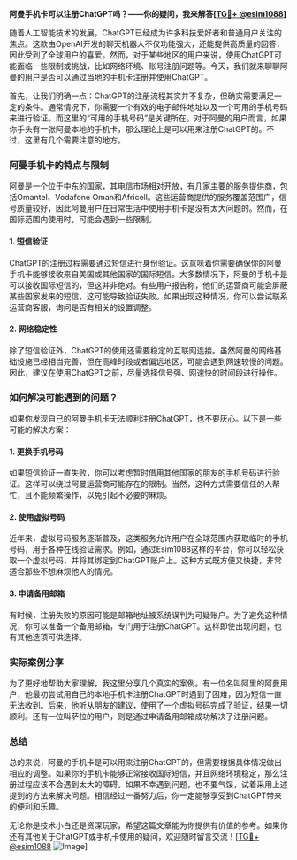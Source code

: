 **阿曼手机卡可以注册ChatGPT吗？——你的疑问，我来解答[[TG💪+ @esim1088](https://t.me/s/esim1088)]**

随着人工智能技术的发展，ChatGPT已经成为许多科技爱好者和普通用户关注的焦点。这款由OpenAI开发的聊天机器人不仅功能强大，还能提供高质量的回答，因此受到了全球用户的喜爱。然而，对于某些地区的用户来说，使用ChatGPT可能面临一些限制或挑战，比如网络环境、账号注册问题等。今天，我们就来聊聊阿曼的用户是否可以通过当地的手机卡注册并使用ChatGPT。

首先，让我们明确一点：ChatGPT的注册流程其实并不复杂，但确实需要满足一定的条件。通常情况下，你需要一个有效的电子邮件地址以及一个可用的手机号码来进行验证。而这里的“可用的手机号码”是关键所在。对于阿曼的用户而言，如果你手头有一张阿曼本地的手机卡，那么理论上是可以用来注册ChatGPT的。不过，这里有几个需要注意的地方。

### 阿曼手机卡的特点与限制

阿曼是一个位于中东的国家，其电信市场相对开放，有几家主要的服务提供商，包括Omantel、Vodafone Oman和Africell。这些运营商提供的服务覆盖范围广，信号质量较好，因此阿曼用户在日常生活中使用手机卡是没有太大问题的。然而，在国际范围内使用时，可能会遇到一些限制。

#### 1. **短信验证**
ChatGPT的注册过程需要通过短信进行身份验证。这意味着你需要确保你的阿曼手机卡能够接收来自美国或其他国家的国际短信。大多数情况下，阿曼的手机卡是可以接收国际短信的，但这并非绝对。有些用户报告称，他们的运营商可能会屏蔽某些国家发来的短信，这可能导致验证失败。如果出现这种情况，你可以尝试联系运营商客服，询问是否有相关的设置调整。

#### 2. **网络稳定性**
除了短信验证外，ChatGPT的使用还需要稳定的互联网连接。虽然阿曼的网络基础设施已经相当完善，但在高峰时段或者偏远地区，可能会遇到网速较慢的问题。因此，建议在使用ChatGPT之前，尽量选择信号强、网速快的时间段进行操作。

### 如何解决可能遇到的问题？

如果你发现自己的阿曼手机卡无法顺利注册ChatGPT，也不要灰心。以下是一些可能的解决方案：

#### 1. **更换手机号码**
如果短信验证一直失败，你可以考虑暂时借用其他国家的朋友的手机号码进行验证。这样可以绕过阿曼运营商可能存在的限制。当然，这种方式需要信任的人帮忙，且不能频繁操作，以免引起不必要的麻烦。

#### 2. **使用虚拟号码**
近年来，虚拟号码服务逐渐普及，这类服务允许用户在全球范围内获取临时的手机号码，用于各种在线验证需求。例如，通过Esim1088这样的平台，你可以轻松获取一个虚拟号码，并将其绑定到ChatGPT账户上。这种方式既方便又快捷，非常适合那些不想麻烦他人的情况。

#### 3. **申请备用邮箱**
有时候，注册失败的原因可能是邮箱地址被系统误判为可疑账户。为了避免这种情况，你可以准备一个备用邮箱，专门用于注册ChatGPT。这样即使出现问题，也有其他选项可供选择。

### 实际案例分享

为了更好地帮助大家理解，我这里分享几个真实的案例。有一位名叫阿里的阿曼用户，他最初尝试用自己的本地手机卡注册ChatGPT时遇到了困难，因为短信一直无法收到。后来，他听从朋友的建议，使用了一个虚拟号码完成了验证，结果一切顺利。还有一位叫萨拉的用户，则是通过申请备用邮箱成功解决了注册问题。

### 总结

总的来说，阿曼的手机卡是可以用来注册ChatGPT的，但需要根据具体情况做出相应的调整。如果你的手机卡能够正常接收国际短信，并且网络环境稳定，那么注册过程应该不会遇到太大的障碍。如果不幸遇到问题，也不要气馁，试着采用上述提到的方法来解决问题。相信经过一番努力后，你一定能够享受到ChatGPT带来的便利和乐趣。

无论你是技术小白还是资深玩家，希望这篇文章能为你提供有价值的参考。如果你还有其他关于ChatGPT或手机卡使用的疑问，欢迎随时留言交流！[[TG💪+ @esim1088](https://t.me/s/esim1088) ![Image](https://i.postimg.cc/4NQfJmqS/Snipaste-2025-05-13-00-14-12.png)]